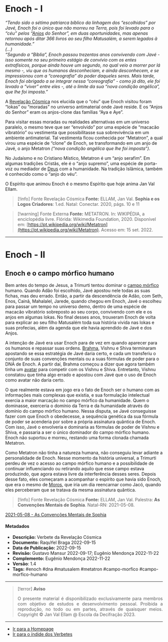 # Enoch - I

_“Tendo sido o sétimo patriarca bíblico da linhagem dos “escolhidos” por Javé, Enoch foi o único que não morreu na Terra, pois foi levado para o “céu” pelos “[Anjos](Anjos%20Clones.md) do Senhor”, em duas oportunidades, mas apenas retornou após ditar 366 livros ao seu filho Matusalém, a serem legados à humanidade.”_  
_(…)_  
_“Segundo a “Bíblia”, Enoch passou trezentos anos convivendo com Javé - isso somente no seu primeiro estágio de convívio com os entes extrafísicos, porque ainda houve um segundo, no qual veio a morrer por lá mesmo -, viu que os humanos desconheciam, e ainda desconhecem, e se impressionou com a “coreografia” do poder daqueles seres. Mais tarde, Enoch foi obrigado a se integrar nessa “coreografia” - como já dito, ele foi levado a “viver” entre eles -, até o limite da sua “nova condição angélica”, que lhe foi imposta.”_

A [Revelação Cósmica](Revelação%20Cósmica.md) nos elucida que o “céu” que Enoch visitou foram “lokas” ou “moradas” no universo antimaterial onde Javé reside. E os “Anjos do Senhor” eram os anjos-clone das famílias “Aya e Aye”.

Para visitar essas moradas ou realidades alternativas em um universo paralelo, o mesmo teve que ser “envolvido” por uma espécie de “macacão vibratório” ou vestimenta que possibilitasse sua sobrevivência em um ambiente antimaterial. Tal vestimenta ficou conhecida por “Metatron”, a qual virou uma espécie de “clone” de Enoch, se transformando em um anjo de Javé, o anjo Metatron _(“nova condição angélica que lhe foi imposta”)_.

No Judaísmo e no Cristiano Místico, Metatron é um “anjo serafim”. Em algumas tradições Cristãs, ele é o “anjo supremo”, uma espécie de porta-voz ou mediador de [Deus](Deus.md) com a humanidade. Na tradição Islâmica, também é conhecido como o “anjo do véu”.

O Espírito que animou Enoch é o mesmo Espírito que hoje anima Jan Val Ellam.

> [!info] Fonte Revelação Cósmica
> **Fonte:** ELLAM, Jan Val. **Sophia e os Logos Criadores**: 1.ed. Natal: Conectar. 2020, págs. 10 e 11

> [!warning] Fonte Externa
> **Fonte:** METATRON. In: WIKIPÉDIA, a enciclopédia livre. Flórida: Wikimedia Foundation, 2020. Disponível em: [https://pt.wikipedia.org/wiki/Metatron](https://pt.wikipedia.org/wiki/Metatron). Acesso em: 15 set. 2022.

---
# Enoch - II
## Enoch e o campo mórfico humano

Bem antes do tempo de Jesus, a Trimurti tentou dominar o [campo mórfico](Campos%20Mórficos.md) humano. Quando Adão foi escolhido, Javé apostou nele todas as suas fichas, mas deu errado. Então, a partir da descendência de Adão, com Seth, Enos, Cainã, Mahalalel, Jarede, quando chegou em Enoch, Javé o escolheu para passar um tempo no universo demo, dentro de uma espécie de macacão vibratório sobreposto ao seu corpo, convivendo com ele e os anjos em algumas lokas. No final desses anos, trouxeram Enoch de volta para explicar ao seu filho Matusalém toda sua história vivida nas lokas e suas profecias, além da agenda que ele havia aprendido de Javé e dos Anjos.

A intenção de Javé era usar Enoch para de vez em quando aparecer para os humanos e repassar suas ordens. [Brahma](Brahma.md), Vishnu e Shiva terminaram apostando se essa estratégia de Javé daria certo, e cada um transferiu o conjunto de suas convenções mentais ou a suas fórmulas de poder para o DNA de Enoch. A partir daí, Brahma começou a dizer que agora também tinha um [avatar](Avatar.md) para competir com os Vishnu e Shiva. Entretanto, Vishnu constatou que tinha algo errado e apostou com Javé que o uso de Enoch como avatar não daria certo.

O que realmente estava em jogo era o fato de Enoch ser o humano com as informações mais complexas que existia, e sua formulação intelectual exercia a maior marcação no campo mórfico da humanidade. Quem o dominasse, exerceria o domínio da Terra e da humanidade através do domínio do campo mórfico humano. Nessa disputa, se Javé conseguisse fazer com que Enoch o obedecesse, a sequência genética da sua fórmula de poder se acenderia por sobre a própria assinatura quântica de Enoch. Com isso, Javé o envolveria e dominaria as fórmulas de poder de Vishnu e Shiva, e passaria a ser o único dominador do campo mórfico humano. Enoch não suportou e morreu, restando uma forma clonada chamada Metatron.

Como Metatron não tinha a natureza humana, não conseguiu levar adiante a personalidade de Enoch. Nesse momento da história universal, a Trimurti perdeu de vez o acesso ao campo mórfico humano e a possibilidade de continuar influenciando ou retirando aquilo que esse campo estava produzindo, que agora estava livre da interferência desses seres. Depois desse fato, eles começaram a acompanhar o espírito que havia sido Enoch, que era o mesmo de [Moros](Moros.md), que iria um dia reencarnar como Jacó, quando eles perceberam que se tratava da mesma assinatura quântica.

> [!info] Fonte Revelação Cósmica
> **Fonte:** ELLAM, Jan Val. Palestra: **As Convenções Mentais de Sophia**. Natal-RN: 2021-05-08.

[2021-05-08 - As Convenções Mentais de Sophia](2021-05-08%20-%20As%20Convenções%20Mentais%20de%20Sophia.md)

#### Metadados

-   **Descrição:** Verbete da Revelação Cósmica
-   **Documento:** RaquYel Braga 2022-09-15
-   **Data de Publicação:** 2022-09-15
-   **Revisão:** Gustavo Mansur 2022-09-17; Eugênio Mendonça 2022-11-22
-   **Complemento:** Eugênio Mendonça 2022-11-22
-   **Versão**: 1.4
-   **Tags:** #enoch #dna #matusalem #metatron #campo-morfico #campo-morfico-humano

---
> [!error] **Aviso**
> <p align="justify">O presente material é disponibilizado exclusivamente para membros com objetivo de estudos e desenvolvimento pessoal. Proibida a reprodução, no todo ou em partes, através de quaisquer meios. Copyright © Jan Val Ellam @ Escola da Decifração 2023. </p>

---
- [Ir para a Homepage](Homepage.canvas)
- [Ir para o índide dos Verbetes](ÍNDIDE%20GERAL%20DOS%20VERBETES.canvas)